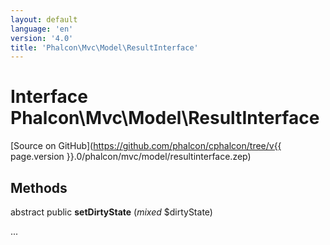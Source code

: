 ```yaml
---
layout: default
language: 'en'
version: '4.0'
title: 'Phalcon\Mvc\Model\ResultInterface'
---
```


# Interface **Phalcon\Mvc\Model\ResultInterface**

[Source on GitHub](https://github.com/phalcon/cphalcon/tree/v{{ page.version }}.0/phalcon/mvc/model/resultinterface.zep)

## Methods

abstract public **setDirtyState** (*mixed* $dirtyState)

...